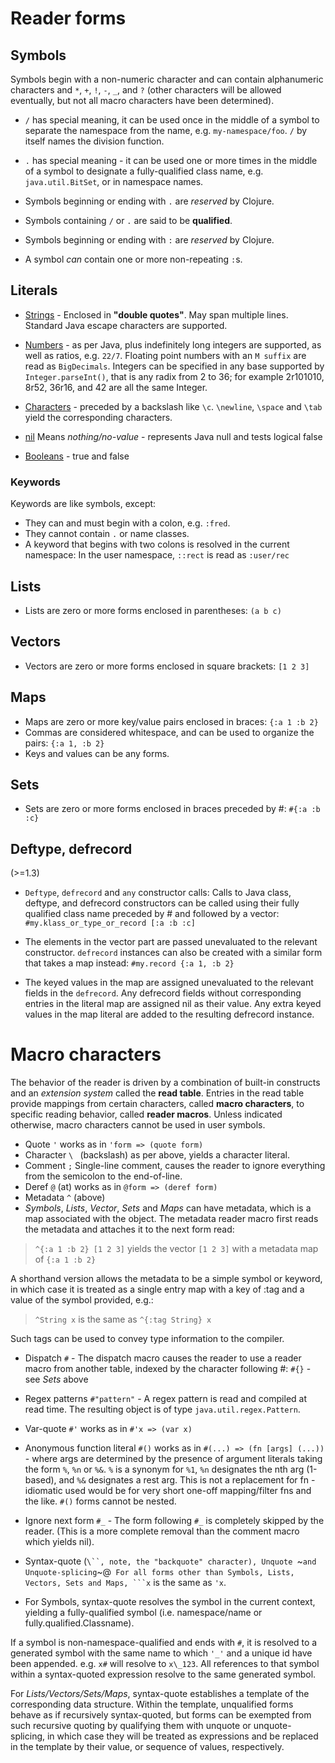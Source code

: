 Reader forms
============

Symbols
-------

Symbols begin with a non-numeric character and can contain alphanumeric 
characters and `*`, `+`, `!`, `-`, `_`, and `?` (other characters will 
be allowed eventually, but not all macro characters have been determined). 

* `/` has special meaning, it can be used once in the middle of a symbol
to separate the namespace from the name, e.g. `my-namespace/foo`. `/` by 
itself names the division function. 

* `.` has special meaning - it can be used one or more times in the middle of 
a symbol to designate a fully-qualified class name, e.g. `java.util.BitSet`, 
or in namespace names. 

* Symbols beginning or ending with `.` are *reserved* by Clojure.

* Symbols containing `/` or `.` are said to be **qualified**. 

* Symbols beginning or ending with `:` are *reserved* by Clojure. 

* A symbol *can* contain one or more non-repeating `:`s.

Literals
--------

* <u>Strings</u> - Enclosed in **"double quotes"**. May span multiple lines. 
Standard Java escape characters are supported.

* <u>Numbers</u> - as per Java, plus indefinitely long integers are supported, 
as well as ratios, e.g. `22/7`. Floating point numbers with an `M suffix` are 
read as `BigDecimals`. Integers can be specified in any base supported by 
`Integer.parseInt()`, that is any radix from 2 to 36; for example 2r101010, 
8r52, 36r16, and 42 are all the same Integer.

* <u>Characters</u> - preceded by a backslash like `\c`. `\newline`, `\space` 
and `\tab` yield the corresponding characters.

* <u>nil</u> Means *nothing/no-value* - represents Java null and tests logical
false

* <u>Booleans</u> - true and false

### Keywords 

Keywords are like symbols, except:
* They can and must begin with a colon, e.g. `:fred`.
* They cannot contain `.` or name classes.
* A keyword that begins with two colons is resolved in the current namespace:
In the user namespace, `::rect` is read as `:user/rec`

Lists
-----

* Lists are zero or more forms enclosed in parentheses:
`(a b c)`

Vectors
-------

* Vectors are zero or more forms enclosed in square brackets:
`[1 2 3]`

Maps
----

* Maps are zero or more key/value pairs enclosed in braces:
`{:a 1 :b 2}`
* Commas are considered whitespace, and can be used to organize the pairs:
`{:a 1, :b 2}`
* Keys and values can be any forms.

Sets
----

* Sets are zero or more forms enclosed in braces preceded by #:
`#{:a :b :c}`

Deftype, defrecord
------------------
(>=1.3)

* `Deftype`, `defrecord` and `any` constructor calls:
Calls to Java class, deftype, and defrecord constructors can be called using 
their fully qualified class name preceded by # and followed by a vector:
`#my.klass_or_type_or_record [:a :b :c]`

* The elements in the vector part are passed unevaluated to the relevant 
constructor. `defrecord` instances can also be created with a similar form 
that takes a map instead: `#my.record {:a 1, :b 2}`

* The keyed values in the map are assigned unevaluated to the relevant fields 
in the `defrecord`. Any defrecord fields without corresponding entries in the 
literal map are assigned nil as their value. Any extra keyed values in the map
literal are added to the resulting defrecord instance.


Macro characters
================

The behavior of the reader is driven by a combination of built-in constructs and 
an *extension system* called the **read table**. Entries in the read table provide 
mappings from certain characters, called **macro characters**, to specific reading 
behavior, called **reader macros**. Unless indicated otherwise, macro characters 
cannot be used in user symbols.

* Quote `'` works as in `'form => (quote form)`
* Character `\ ` (backslash) as per above, yields a character literal.
* Comment `;` Single-line comment, causes the reader to ignore everything from the 
semicolon to the end-of-line.
* Deref `@` (at) works as in `@form => (deref form)`
* Metadata `^` (above)
* *Symbols*, *Lists*, *Vector*, *Sets* and *Maps* can have metadata, which is a map 
associated with the object. The metadata reader macro first reads the metadata and 
attaches it to the next form read:

> `^{:a 1 :b 2} [1 2 3]` yields the vector `[1 2 3]` 
> with a metadata map of `{:a 1 :b 2}`

A shorthand version allows the metadata to be a simple symbol or keyword, in which 
case it is treated as a single entry map with a key of :tag and a value of the symbol 
provided, e.g.:

> `^String x` is the same as `^{:tag String} x`

Such tags can be used to convey type information to the compiler.

* Dispatch `#` - The dispatch macro causes the reader to use a reader macro from another 
table, indexed by the character following #: `#{}` - see *Sets* above

* Regex patterns `#"pattern"` - A regex pattern is read and compiled at read time. The 
resulting object is of type `java.util.regex.Pattern`.

* Var-quote `#'` works as in `#'x => (var x)`

* Anonymous function literal `#()` works as in `#(...) => (fn [args] (...))` - where args 
are determined by the presence of argument literals taking the form `%`, `%n` or `%&`. 
`%` is a synonym for `%1`, `%n` designates the nth arg (1-based), and `%&` designates a 
rest arg. This is not a replacement for fn - idiomatic used would be for very short one-off 
mapping/filter fns and the like. `#()` forms cannot be nested.

* Ignore next form `#_` - The form following `#_` is completely skipped by the reader. 
(This is a more complete removal than the comment macro which yields nil).

* Syntax-quote (`\``, note, the "backquote" character), Unquote `~` and Unquote-splicing `~@`
For all forms other than Symbols, Lists, Vectors, Sets and Maps, ```x` is the same as `'x`.

* For Symbols, syntax-quote resolves the symbol in the current context, yielding a 
fully-qualified symbol (i.e. namespace/name or fully.qualified.Classname). 

If a symbol is non-namespace-qualified and ends with `#`, it is resolved to a generated symbol 
with the same name to which `'_'` and a unique id have been appended. e.g. `x#` will resolve 
to `x\_123`. All references to that symbol within a syntax-quoted expression resolve to the same 
generated symbol.

For *Lists/Vectors/Sets/Maps*, syntax-quote establishes a template of the corresponding data 
structure. Within the template, unqualified forms behave as if recursively syntax-quoted, but 
forms can be exempted from such recursive quoting by qualifying them with unquote or
unquote-splicing, in which case they will be treated as expressions and be replaced in the 
template by their value, or sequence of values, respectively.
